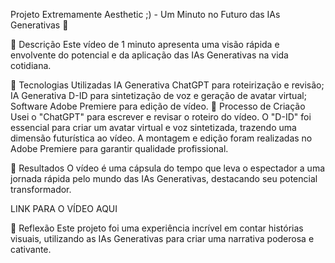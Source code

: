 Projeto Extremamente Aesthetic ;) - Um Minuto no Futuro das IAs Generativas 🎥

📒 Descrição
Este vídeo de 1 minuto apresenta uma visão rápida e envolvente do potencial e da aplicação das IAs Generativas na vida cotidiana.

🤖 Tecnologias Utilizadas
IA Generativa ChatGPT para roteirização e revisão;
IA Generativa D-ID para sintetização de voz e geração de avatar virtual;
Software Adobe Premiere para edição de vídeo.
🧐 Processo de Criação
Usei o "ChatGPT" para escrever e revisar o roteiro do vídeo. O "D-ID" foi essencial para criar um avatar virtual e voz sintetizada, trazendo uma dimensão futurística ao vídeo. A montagem e edição foram realizadas no Adobe Premiere para garantir qualidade profissional.

🚀 Resultados
O vídeo é uma cápsula do tempo que leva o espectador a uma jornada rápida pelo mundo das IAs Generativas, destacando seu potencial transformador.

LINK PARA O VÍDEO AQUI

💭 Reflexão
Este projeto foi uma experiência incrível em contar histórias visuais, utilizando as IAs Generativas para criar uma narrativa poderosa e cativante.
